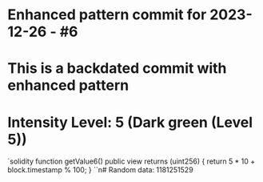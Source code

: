 ﻿# Enhanced pattern commit for 2023-12-26 - #6
# This is a backdated commit with enhanced pattern
# Intensity Level: 5 (Dark green (Level 5))
`solidity
function getValue6() public view returns (uint256) {
    return 5 * 10 + block.timestamp % 100;
}
``n# Random data: 1181251529

